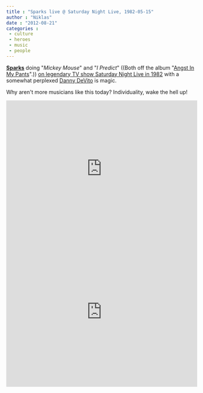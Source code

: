 ```yaml
---
title : "Sparks live @ Saturday Night Live, 1982-05-15"
author : "Niklas"
date : "2012-08-21"
categories : 
 - culture
 - heroes
 - music
 - people
---
```


[**Sparks**](http://en.wikipedia.org/wiki/Sparks_(band)) doing "_Mickey Mouse_" and "_I Predict_" ((Both off the album "[Angst In My Pants](http://en.wikipedia.org/wiki/Angst_in_My_Pants)".)) [on legendary TV show Saturday Night Live in 1982](http://www.imdb.com/title/tt0694982) with a somewhat perplexed [Danny DeVito](http://www.imdb.com/name/nm0000362) is magic.

Why aren't more musicians like this today? Individuality, wake the hell up!

<iframe width="510" height="383" src="https://www.youtube-nocookie.com/embed/SOtvmlfxseE?rel=0" frameborder="0" allowfullscreen></iframe>

<iframe width="510" height="383" src="https://www.youtube-nocookie.com/embed/T5_uRedRa9Y?rel=0" frameborder="0" allowfullscreen></iframe>
